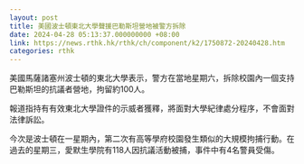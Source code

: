 ```yaml
---
layout: post
title: 美國波士頓東北大學聲援巴勒斯坦營地被警方拆除
date: 2024-04-28 05:13:37.000000000 +08:00
link: https://news.rthk.hk/rthk/ch/component/k2/1750872-20240428.htm
categories: rthk
---
```


美國馬薩諸塞州波士頓的東北大學表示，警方在當地星期六，拆除校園內一個支持巴勒斯坦的抗議者營地，拘留約100人。

報道指持有有效東北大學證件的示威者獲釋，將面對大學紀律處分程序，不會面對法律訴訟。

今次是波士頓在一星期內，第二次有高等學府校園發生類似的大規模拘捕行動。在過去的星期三，愛默生學院有118人因抗議活動被捕，事件中有4名警員受傷。
